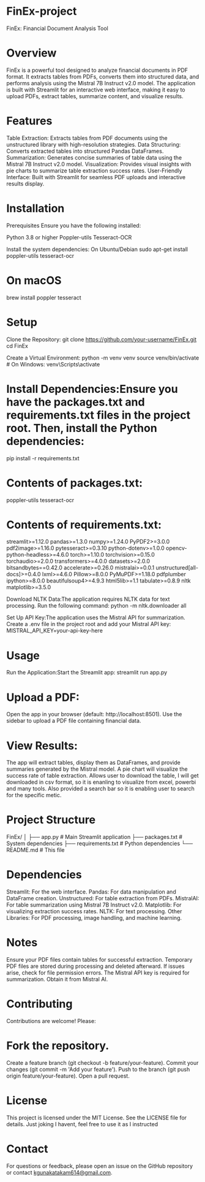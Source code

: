 # FinEx-project
FinEx: Financial Document Analysis Tool

# Overview
FinEx is a powerful tool designed to analyze financial documents in PDF format. It extracts tables from PDFs, converts them into structured data, and performs analysis using the Mistral 7B Instruct v2.0 model. The application is built with Streamlit for an interactive web interface, making it easy to upload PDFs, extract tables, summarize content, and visualize results.

# Features
Table Extraction: Extracts tables from PDF documents using the unstructured library with high-resolution strategies.
Data Structuring: Converts extracted tables into structured Pandas DataFrames.
Summarization: Generates concise summaries of table data using the Mistral 7B Instruct v2.0 model.
Visualization: Provides visual insights with pie charts to summarize table extraction success rates.
User-Friendly Interface: Built with Streamlit for seamless PDF uploads and interactive results display.

# Installation
Prerequisites
Ensure you have the following installed:

Python 3.8 or higher
Poppler-utils
Tesseract-OCR

Install the system dependencies:
On Ubuntu/Debian
sudo apt-get install poppler-utils tesseract-ocr

# On macOS
brew install poppler tesseract

# Setup

Clone the Repository:
git clone https://github.com/your-username/FinEx.git
cd FinEx


Create a Virtual Environment:
python -m venv venv
source venv/bin/activate  # On Windows: venv\Scripts\activate


# Install Dependencies:Ensure you have the packages.txt and requirements.txt files in the project root. Then, install the Python dependencies:
pip install -r requirements.txt

# Contents of packages.txt:
poppler-utils
tesseract-ocr

# Contents of requirements.txt:
streamlit>=1.12.0
pandas>=1.3.0
numpy>=1.24.0
PyPDF2>=3.0.0
pdf2image>=1.16.0
pytesseract>=0.3.10
python-dotenv>=1.0.0
opencv-python-headless>=4.6.0
torch>=1.10.0
torchvision>=0.15.0
torchaudio>=2.0.0
transformers>=4.0.0
datasets>=2.0.0
bitsandbytes==0.42.0
accelerate>=0.26.0
mistralai>=0.0.1
unstructured[all-docs]>=0.4.0
lxml>=4.6.0
Pillow>=8.0.0
PyMuPDF>=1.18.0
pdfplumber
ipython>=8.0.0
beautifulsoup4>=4.9.3
html5lib>=1.1
tabulate>=0.8.9
nltk
matplotlib>=3.5.0


Download NLTK Data:The application requires NLTK data for text processing. Run the following command:
python -m nltk.downloader all


Set Up API Key:The application uses the Mistral API for summarization. Create a .env file in the project root and add your Mistral API key:
MISTRAL_API_KEY=your-api-key-here

# Usage
Run the Application:Start the Streamlit app:
streamlit run app.py

# Upload a PDF:
Open the app in your browser (default: http://localhost:8501).
Use the sidebar to upload a PDF file containing financial data.


# View Results:

The app will extract tables, display them as DataFrames, and provide summaries generated by the Mistral model.
A pie chart will visualize the success rate of table extraction.
Allows user to download the table, I will get downloaded in csv format, so it is enanling to visualize from excel, powerbi and many tools.
Also provided a search bar so it is enabling user to search for the specific metic.


# Project Structure
FinEx/
│
├── app.py                   # Main Streamlit application
├── packages.txt             # System dependencies
├── requirements.txt         # Python dependencies
└── README.md               # This file

# Dependencies

Streamlit: For the web interface.
Pandas: For data manipulation and DataFrame creation.
Unstructured: For table extraction from PDFs.
MistralAI: For table summarization using Mistral 7B Instruct v2.0.
Matplotlib: For visualizing extraction success rates.
NLTK: For text processing.
Other Libraries: For PDF processing, image handling, and machine learning.

# Notes
Ensure your PDF files contain tables for successful extraction.
Temporary PDF files are stored during processing and deleted afterward. If issues arise, check for file permission errors.
The Mistral API key is required for summarization. Obtain it from Mistral AI.

# Contributing
Contributions are welcome! Please:

# Fork the repository.
Create a feature branch (git checkout -b feature/your-feature).
Commit your changes (git commit -m 'Add your feature').
Push to the branch (git push origin feature/your-feature).
Open a pull request.

# License
This project is licensed under the MIT License. See the LICENSE file for details.
Just joking I havent, feel free to use it as I instructed

# Contact
For questions or feedback, please open an issue on the GitHub repository or contact kgunakatakam614@gmail.com.
